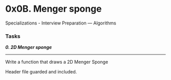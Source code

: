 # 0x0B. Menger sponge
 Specializations - Interview Preparation ― Algorithms
### Tasks

***0. 2D Menger sponge***

---
Write a function that draws a 2D Menger Sponge

Header file guarded and included.